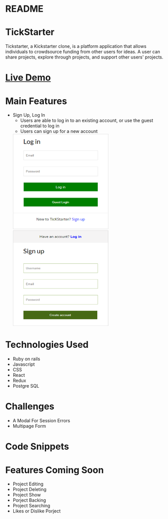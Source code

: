 # README

# TickStarter
Tickstarter, a Kickstarter clone, is a platform application that allows individuals to crowdsource funding from other users for ideas. A user can share projects, explore through projects, and support other users' projects.

# [Live Demo](https://tickstarter.herokuapp.com)

# Main Features
  * Sign Up, Log In
    * Users are able to log in to an existing account, or use the guest credential to log in
    * Users can sign up for a new account                            
    <img width='300' height='300' src='https://github.com/kaizhu94/TickStarter/blob/main/app/assets/readme/login.PNG' >
    <img width='300' height='300' src='https://github.com/kaizhu94/TickStarter/blob/main/app/assets/readme/signup.PNG' >
# Technologies Used
  * Ruby on rails
  * Javascript
  * CSS
  * React
  * Redux
  * Postgre SQL
  
  
# Challenges
  * A Modal For Session Errors
  * Multipage Form
  
# Code Snippets

# Features Coming Soon
  * Project Editing
  * Project Deleting
  * Project Show
  * Porject Backing
  * Project Searching
  * Likes or Dislike Porject
